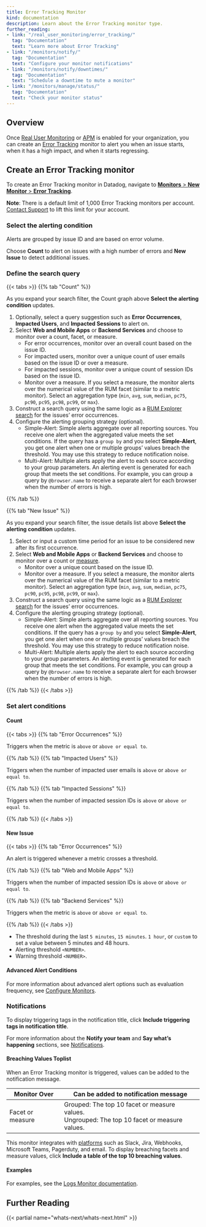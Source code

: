 ```yaml
---
title: Error Tracking Monitor
kind: documentation
description: Learn about the Error Tracking monitor type.
further_reading:
- link: "/real_user_monitoring/error_tracking/"
  tag: "Documentation"
  text: "Learn more about Error Tracking"
- link: "/monitors/notify/"
  tag: "Documentation"
  text: "Configure your monitor notifications"
- link: "/monitors/notify/downtimes/"
  tag: "Documentation"
  text: "Schedule a downtime to mute a monitor"
- link: "/monitors/manage/status/"
  tag: "Documentation"
  text: "Check your monitor status"
---
```


## Overview

Once [Real User Monitoring][1] or [APM][2] is enabled for your organization, you can create an [Error Tracking][3] monitor to alert you when an issue starts, when it has a high impact, and when it starts regressing.

## Create an Error Tracking monitor

To create an Error Tracking monitor in Datadog, navigate to [**Monitors** > **New Monitor** > **Error Tracking**][4].

<div class="alert alert-info"><strong>Note</strong>: There is a default limit of 1,000 Error Tracking monitors per account. <a href="/help/">Contact Support</a> to lift this limit for your account.</div>

### Select the alerting condition

Alerts are grouped by issue ID and are based on error volume.

Choose **Count** to alert on issues with a high number of errors and **New Issue** to detect additional issues.

### Define the search query

{{< tabs >}}
{{% tab "Count" %}}

As you expand your search filter, the Count graph above **Select the alerting condition** updates.

1. Optionally, select a query suggestion such as **Error Occurrences**, **Impacted Users**, and **Impacted Sessions** to alert on. 
2. Select **Web and Mobile Apps** or **Backend Services** and choose to monitor over a count, facet, or measure.
   - For error occurrences, monitor over an overall count based on the issue ID.
   - For impacted users, monitor over a unique count of user emails based on the issue ID or over a measure. 
   - For impacted sessions, monitor over a unique count of session IDs based on the issue ID. 
   - Monitor over a measure. If you select a measure, the monitor alerts over the numerical value of the RUM facet (similar to a metric monitor). Select an aggregation type (`min`, `avg`, `sum`, `median`, `pc75`, `pc90`, `pc95`, `pc98`, `pc99`, or `max`).
4. Construct a search query using the same logic as a [RUM Explorer search][1] for the issues’ error occurrences.
5. Configure the alerting grouping strategy (optional).
   - Simple-Alert: Simple alerts aggregate over all reporting sources. You receive one alert when the aggregated value meets the set conditions. If the query has a `group by` and you select **Simple-Alert**, you get one alert when one or multiple groups’ values breach the threshold. You may use this strategy to reduce notification noise.
   - Multi-Alert: Multiple alerts apply the alert to each source according to your group parameters. An alerting event is generated for each group that meets the set conditions. For example, you can group a query by `@browser.name` to receive a separate alert for each browser when the number of errors is high.


[1]: /real_user_monitoring/explorer/search/
{{% /tab %}}

{{% tab "New Issue" %}}

As you expand your search filter, the issue details list above **Select the alerting condition** updates.

1. Select or input a custom time period for an issue to be considered new after its first occurrence.
2. Select **Web and Mobile Apps** or **Backend Services** and choose to monitor over a count or [measure][1]. 
   - Monitor over a unique count based on the issue ID. 
   - Monitor over a measure. If you select a measure, the monitor alerts over the numerical value of the RUM facet (similar to a metric monitor). Select an aggregation type (`min`, `avg`, `sum`, `median`, `pc75`, `pc90`, `pc95`, `pc98`, `pc99`, or `max`).
3. Construct a search query using the same logic as a [RUM Explorer search][2] for the issues’ error occurrences.
4. Configure the alerting grouping strategy (optional).
   - Simple-Alert: Simple alerts aggregate over all reporting sources. You receive one alert when the aggregated value meets the set conditions. If the query has a `group by` and you select **Simple-Alert**, you get one alert when one or multiple groups’ values breach the threshold. You may use this strategy to reduce notification noise.
   - Multi-Alert: Multiple alerts apply the alert to each source according to your group parameters. An alerting event is generated for each group that meets the set conditions. For example, you can group a query by `@browser.name` to receive a separate alert for each browser when the number of errors is high.


[1]: /real_user_monitoring/explorer/?tab=measures#setup-facets-measures
[2]: /real_user_monitoring/explorer/search/
{{% /tab %}} 
{{< /tabs >}}

### Set alert conditions

#### Count

{{< tabs >}}
{{% tab "Error Occurrences" %}}

Triggers when the metric is `above` or `above or equal to`.

{{% /tab %}}
{{% tab "Impacted Users" %}}

Triggers when the number of impacted user emails is `above` or `above or equal to`.

{{% /tab %}}
{{% tab "Impacted Sessions" %}}

Triggers when the number of impacted session IDs is `above` or `above or equal to`.

{{% /tab %}} 
{{< /tabs >}}

#### New Issue

{{< tabs >}}
{{% tab "Error Occurrences" %}}

An alert is triggered whenever a metric crosses a threshold.

{{% /tab %}} 
{{% tab "Web and Mobile Apps" %}}

Triggers when the number of impacted session IDs is `above` or `above or equal to`.

{{% /tab %}}
{{% tab "Backend Services" %}}

Triggers when the metric is `above` or `above or equal to`.

{{% /tab %}} 
{{< /tabs >}}

- The threshold during the last `5 minutes`, `15 minutes`. `1 hour`, or `custom` to set a value between 5 minutes and 48 hours. 
- Alerting threshold `<NUMBER>`.
- Warning threshold `<NUMBER>`.

#### Advanced Alert Conditions

For more information about advanced alert options such as evaluation frequency, see [Configure Monitors][5].

### Notifications

To display triggering tags in the notification title, click **Include triggering tags in notification title**.

For more information about the **Notify your team** and **Say what’s happening** sections, see [Notifications][6].

#### Breaching Values Toplist

When an Error Tracking monitor is triggered, values can be added to the notification message. 

| Monitor Over     | Can be added to notification message                                                               |
|------------------|----------------------------------------------------------------------------------------------------|
| Facet or measure | Grouped: The top 10 facet or measure values.<br>Ungrouped: The top 10 facet or measure values. |

This monitor integrates with [platforms][7] such as Slack, Jira, Webhooks, Microsoft Teams, Pagerduty, and email. To display breaching facets and measure values, click **Include a table of the top 10 breaching values**.

#### Examples

For examples, see the [Logs Monitor documentation][8].

## Further Reading

{{< partial name="whats-next/whats-next.html" >}}

[1]: /real_user_monitoring/
[2]: /tracing/
[3]: /real_user_monitoring/error_tracking/
[4]: https://app.datadoghq.com/monitors/create/error-tracking
[5]: /monitors/create/configuration/#advanced-alert-conditions
[6]: /monitors/notify/
[7]: /monitors/notify/#integrations
[8]: /monitors/create/types/log/#examples
